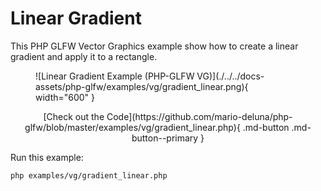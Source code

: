# Linear Gradient

This PHP GLFW Vector Graphics example show how to create a linear gradient and apply it to a rectangle.

<figure markdown>
![Linear Gradient Example (PHP-GLFW VG)](./../../docs-assets/php-glfw/examples/vg/gradient_linear.png){ width="600" }
</figure>

<div style="text-align: center;" markdown>
[Check out the Code](https://github.com/mario-deluna/php-glfw/blob/master/examples/vg/gradient_linear.php){ .md-button .md-button--primary }
</div>

Run this example:

```
php examples/vg/gradient_linear.php
```




